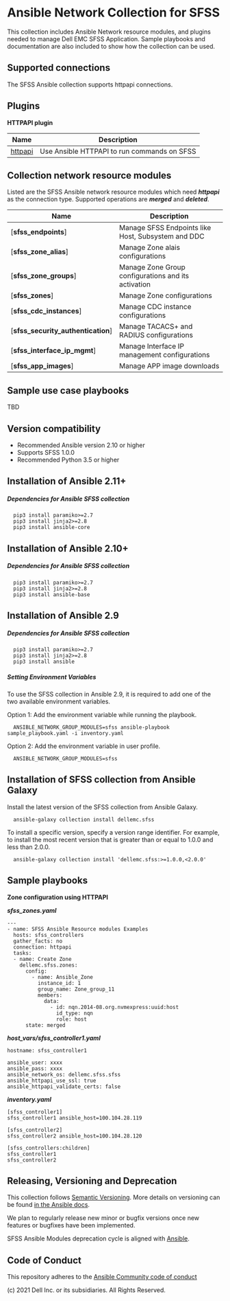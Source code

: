 Ansible Network Collection for SFSS
===================================

This collection includes Ansible Network resource modules, and plugins needed to manage Dell EMC SFSS Application. Sample playbooks and documentation are also included to show how the collection can be used.

Supported connections
---------------------
The SFSS Ansible collection supports httpapi connections.

Plugins
--------

**HTTPAPI plugin**

Name | Description
--- | ---
[httpapi](https://github.com/ansible-collections/dellemc.sfss)|Use Ansible HTTPAPI to run commands on SFSS

Collection network resource modules
-----------------------------------
Listed are the SFSS Ansible network resource modules which need ***httpapi*** as the connection type. Supported operations are ***merged*** and ***deleted***.

Name | Description
--- | --- 
[**sfss_endpoints**]|Manage SFSS Endpoints like Host, Subsystem and DDC
[**sfss_zone_alias**]|Manage Zone alais configurations
[**sfss_zone_groups**]|Manage Zone Group configurations and its activation
[**sfss_zones**]|Manage Zone configurations
[**sfss_cdc_instances**]|Manage CDC instance configurations
[**sfss_security_authentication**]|Manage TACACS+ and RADIUS configurations
[**sfss_interface_ip_mgmt**]|Manage Interface IP management configurations
[**sfss_app_images**]|Manage APP image downloads


Sample use case playbooks
-------------------------
TBD

Version compatibility
----------------------
* Recommended Ansible version 2.10 or higher
* Supports SFSS 1.0.0
* Recommended Python 3.5 or higher


Installation of Ansible 2.11+
-----------------------------
##### Dependencies for Ansible SFSS collection

      pip3 install paramiko>=2.7
      pip3 install jinja2>=2.8
      pip3 install ansible-core

Installation of Ansible 2.10+
-----------------------------
##### Dependencies for Ansible SFSS collection

      pip3 install paramiko>=2.7
      pip3 install jinja2>=2.8
      pip3 install ansible-base
      
Installation of Ansible 2.9
---------------------------
##### Dependencies for Ansible SFSS collection

      pip3 install paramiko>=2.7
      pip3 install jinja2>=2.8
      pip3 install ansible
      
##### Setting Environment Variables

To use the SFSS collection in Ansible 2.9, it is required to add one of the two available environment variables.

Option 1: Add the environment variable while running the playbook.


      ANSIBLE_NETWORK_GROUP_MODULES=sfss ansible-playbook sample_playbook.yaml -i inventory.yaml
      
      
Option 2: Add the environment variable in user profile.


      ANSIBLE_NETWORK_GROUP_MODULES=sfss
      

Installation of SFSS collection from Ansible Galaxy
---------------------------------------------------------------

Install the latest version of the SFSS collection from Ansible Galaxy.

      ansible-galaxy collection install dellemc.sfss

To install a specific version, specify a version range identifier. For example, to install the most recent version that is greater than or equal to 1.0.0 and less than 2.0.0.

      ansible-galaxy collection install 'dellemc.sfss:>=1.0.0,<2.0.0'


Sample playbooks
-----------------

**Zone configuration using HTTPAPI**

***sfss_zones.yaml***

    ---
    - name: SFSS Ansible Resource modules Examples 
      hosts: sfss_controllers
      gather_facts: no
      connection: httpapi
      tasks:
      - name: Create Zone
        dellemc.sfss.zones:
          config:
            - name: Ansible_Zone
              instance_id: 1
              group_name: Zone_group_11
              members:
                data:
                  - id: nqn.2014-08.org.nvmexpress:uuid:host
                    id_type: nqn
                    role: host
          state: merged

***host_vars/sfss_controller1.yaml***

    hostname: sfss_controller1

    ansible_user: xxxx
    ansible_pass: xxxx
    ansible_network_os: dellemc.sfss.sfss
    ansible_httpapi_use_ssl: true
    ansible_httpapi_validate_certs: false

***inventory.yaml***

    [sfss_controller1]
    sfss_controller1 ansible_host=100.104.28.119

    [sfss_controller2]
    sfss_controller2 ansible_host=100.104.28.120

    [sfss_controllers:children]
    sfss_controller1
    sfss_controller2

Releasing, Versioning and Deprecation
-------------------------------------

This collection follows [Semantic Versioning](https://semver.org/). More details on versioning can be found [in the Ansible docs](https://docs.ansible.com/ansible/latest/dev_guide/developing_collections.html#collection-versions).

We plan to regularly release new minor or bugfix versions once new features or bugfixes have been implemented.

SFSS Ansible Modules deprecation cycle is aligned with [Ansible](https://docs.ansible.com/ansible/latest/dev_guide/module_lifecycle.html).

Code of Conduct
---------------

This repository adheres to the [Ansible Community code of conduct](https://docs.ansible.com/ansible/latest/community/code_of_conduct.html)

(c) 2021 Dell Inc. or its subsidiaries. All Rights Reserved.

